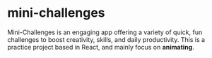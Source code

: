 # mini-challenges
Mini-Challenges is an engaging app offering a variety of quick, fun challenges to boost creativity, skills, and daily productivity. This is a practice project based in React, and mainly focus on **animating**. 

